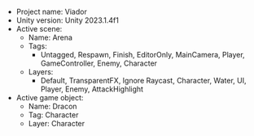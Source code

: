 <!-- UNITY CODE ASSIST INSTRUCTIONS START -->
- Project name: Viador
- Unity version: Unity 2023.1.4f1
- Active scene:
  - Name: Arena
  - Tags:
    - Untagged, Respawn, Finish, EditorOnly, MainCamera, Player, GameController, Enemy, Character
  - Layers:
    - Default, TransparentFX, Ignore Raycast, Character, Water, UI, Player, Enemy, AttackHighlight
- Active game object:
  - Name: Dracon
  - Tag: Character
  - Layer: Character
<!-- UNITY CODE ASSIST INSTRUCTIONS END -->